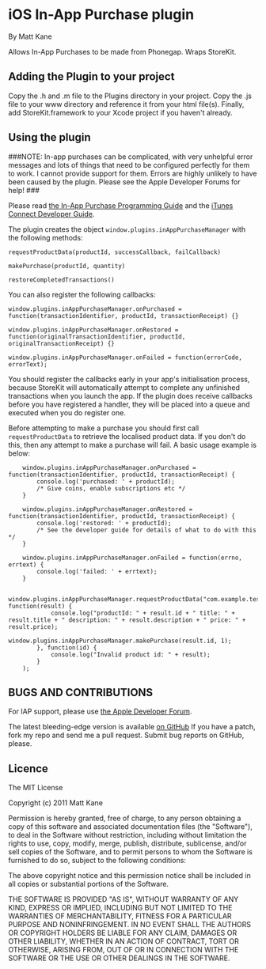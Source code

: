 # iOS In-App Purchase plugin #
By Matt Kane

Allows In-App Purchases to be made from Phonegap. Wraps StoreKit.

## Adding the Plugin to your project ##

Copy the .h and .m file to the Plugins directory in your project. Copy the .js file to your www directory and reference it from your html file(s). Finally, add StoreKit.framework to your Xcode project if you haven't already.


## Using the plugin ##

###NOTE: In-app purchases can be complicated, with very unhelpful error messages and lots of things that need to be configured perfectly for them to work. I cannot provide support for them. Errors are highly unlikely to have been caused by the plugin. Please see the Apple Developer Forums for help! ###

Please read [the In-App Purchase Programming Guide](http://developer.apple.com/library/ios/#documentation/NetworkingInternet/Conceptual/StoreKitGuide/Introduction/Introduction.html) and the [iTunes Connect Developer Guide](https://itunesconnect.apple.com/docs/iTunesConnect_DeveloperGuide.pdf).

The plugin creates the object `window.plugins.inAppPurchaseManager` with the following methods:

    requestProductData(productId, successCallback, failCallback)
 
    makePurchase(productId, quantity)
 
    restoreCompletedTransactions()
 
You can also register the following callbacks:
 
    window.plugins.inAppPurchaseManager.onPurchased = function(transactionIdentifier, productId, transactionReceipt) {}

    window.plugins.inAppPurchaseManager.onRestored = function(originalTransactionIdentifier, productId, originalTransactionReceipt) {}

    window.plugins.inAppPurchaseManager.onFailed = function(errorCode, errorText);

You should register the callbacks early in your app's initialisation process, because StoreKit will automatically attempt to complete any unfinished transactions when you launch the app.
If the plugin does receive callbacks before you have registered a handler, they will be placed into a queue and executed when you do register one.

Before attempting to make a purchase you should first call `requestProductData` to retrieve the localised product data. If you don't do this, then any attempt to make a purchase will fail.
A basic usage example is below:

    	window.plugins.inAppPurchaseManager.onPurchased = function(transactionIdentifier, productId, transactionReceipt) {
    		console.log('purchased: ' + productId);
    		/* Give coins, enable subscriptions etc */
    	}

    	window.plugins.inAppPurchaseManager.onRestored = function(transactionIdentifier, productId, transactionReceipt) {
    		console.log('restored: ' + productId);
    		/* See the developer guide for details of what to do with this */
    	}

    	window.plugins.inAppPurchaseManager.onFailed = function(errno, errtext) {
    		console.log('failed: ' + errtext);
    	}

    	window.plugins.inAppPurchaseManager.requestProductData("com.example.test", function(result) {
        		console.log("productId: " + result.id + " title: " + result.title + " description: " + result.description + " price: " + result.price);
        		window.plugins.inAppPurchaseManager.makePurchase(result.id, 1);
        	}, function(id) {
        		console.log("Invalid product id: " + result);
    	    }
    	);

    


	
## BUGS AND CONTRIBUTIONS ##
For IAP support, please use [the Apple Developer Forum](https://devforums.apple.com/community/ios/integration/storekit).

The latest bleeding-edge version is available [on GitHub](http://github.com/ascorbic/phonegap-plugins/)
If you have a patch, fork my repo and send me a pull request. Submit bug reports on GitHub, please.
	
## Licence ##

The MIT License

Copyright (c) 2011 Matt Kane

Permission is hereby granted, free of charge, to any person obtaining a copy
of this software and associated documentation files (the "Software"), to deal
in the Software without restriction, including without limitation the rights
to use, copy, modify, merge, publish, distribute, sublicense, and/or sell
copies of the Software, and to permit persons to whom the Software is
furnished to do so, subject to the following conditions:

The above copyright notice and this permission notice shall be included in
all copies or substantial portions of the Software.

THE SOFTWARE IS PROVIDED "AS IS", WITHOUT WARRANTY OF ANY KIND, EXPRESS OR
IMPLIED, INCLUDING BUT NOT LIMITED TO THE WARRANTIES OF MERCHANTABILITY,
FITNESS FOR A PARTICULAR PURPOSE AND NONINFRINGEMENT. IN NO EVENT SHALL THE
AUTHORS OR COPYRIGHT HOLDERS BE LIABLE FOR ANY CLAIM, DAMAGES OR OTHER
LIABILITY, WHETHER IN AN ACTION OF CONTRACT, TORT OR OTHERWISE, ARISING FROM,
OUT OF OR IN CONNECTION WITH THE SOFTWARE OR THE USE OR OTHER DEALINGS IN
THE SOFTWARE.




